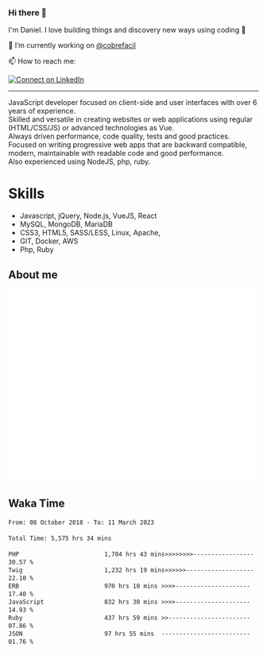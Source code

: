 ### Hi there 👋

I'm Daniel. I love building things and discovery new ways using coding :raised_hands: 

🔭 I’m currently working on [@cobrefacil](https://www.cobrefacil.com.br/)

📫 How to reach me:

[![Connect on LinkedIn](https://img.shields.io/badge/--linkedin?label=LinkedIn&logo=LinkedIn&style=social)](https://www.linkedin.com/in/daniel-cerverizzo/)

---

JavaScript developer focused on client-side and user interfaces with over 6 years of experience.  
Skilled and versatile in creating websites or web applications using regular (HTML/CSS/JS) or advanced technologies as Vue.  
Always driven performance, code quality, tests and good practices.  
 Focused on writing progressive web apps that are backward compatible, modern, maintainable with readable code and good performance.  
Also experienced using NodeJS, php, ruby. 


# Skills

 - Javascript, jQuery, Node.js, VueJS, React
 - MySQL, MongoDB, MariaDB    
 - CSS3, HTML5, SASS/LESS,  Linux, Apache,
 - GIT, Docker, AWS
 - Php, Ruby

## About me

![Metrics](/github-metrics.svg)

## Waka Time

<!--START_SECTION:waka-->

```text
From: 08 October 2018 - To: 11 March 2023

Total Time: 5,575 hrs 34 mins

PHP                        1,704 hrs 43 mins>>>>>>>>-----------------   30.57 %
Twig                       1,232 hrs 19 mins>>>>>>-------------------   22.10 %
ERB                        970 hrs 10 mins >>>>---------------------   17.40 %
JavaScript                 832 hrs 30 mins >>>>---------------------   14.93 %
Ruby                       437 hrs 59 mins >>-----------------------   07.86 %
JSON                       97 hrs 55 mins  -------------------------   01.76 %
```

<!--END_SECTION:waka-->

